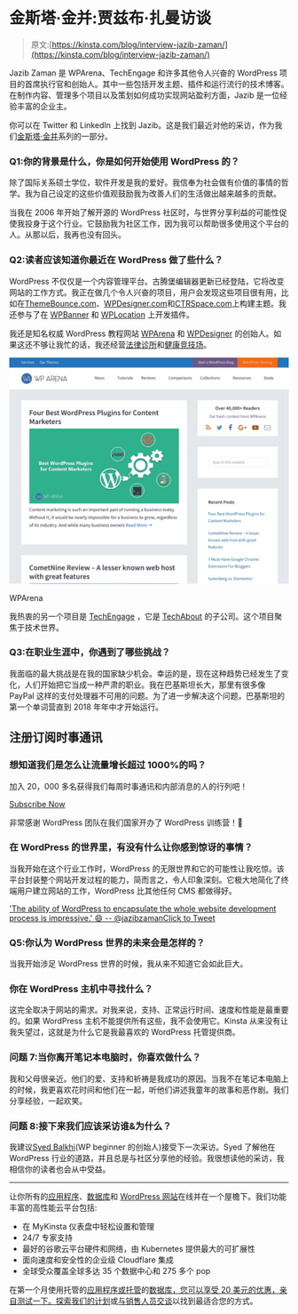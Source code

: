 # 金斯塔·金并:贾兹布·扎曼访谈

> 原文:[https://kinsta.com/blog/interview-jazib-zaman/](https://kinsta.com/blog/interview-jazib-zaman/)

Jazib Zaman 是 WPArena、TechEngage 和许多其他令人兴奋的 WordPress 项目的首席执行官和创始人。其中一些包括开发主题、插件和运行流行的技术博客。在制作内容、管理多个项目以及策划如何成功实现网站盈利方面，Jazib 是一位经验丰富的企业主。

你可以在 Twitter 和 LinkedIn 上找到 Jazib。这是我们最近对他的采访，作为我们[金斯塔·金并](https://kinsta.com/?post_type=post&s=kingpin)系列的一部分。

### Q1:你的背景是什么，你是如何开始使用 WordPress 的？

除了国际关系硕士学位，软件开发是我的爱好。我信奉为社会做有价值的事情的哲学。我为自己设定的这些价值观鼓励我为改善人们的生活做出越来越多的贡献。

当我在 2006 年开始了解开源的 WordPress 社区时，与世界分享利益的可能性促使我投身于这个行业。它鼓励我为社区工作，因为我可以帮助很多使用这个平台的人。从那以后，我再也没有回头。

### Q2:读者应该知道你最近在 WordPress 做了些什么？

WordPress 不仅仅是一个内容管理平台。古腾堡编辑器更新已经登陆，它将改变网站的工作方式。我正在做几个令人兴奋的项目，用户会发现这些项目很有用，比如在[ThemeBounce.com](https://www.themebounce.com/)、[WPDesigner.com](https://wpdesigner.com/)和[CTRSpace.com](https://ctrspace.com/)上构建主题。我还参与了在 [WPBanner](https://wpbanner.com/) 和 [WPLocation](https://wplocation.com/) 上开发插件。

我还是知名权威 WordPress 教程网站 [WPArena](https://wparena.com/) 和 [WPDesigner](https://wpdesigner.com/) 的创始人。如果这还不够让我忙的话，我还经营[法律诊所](https://legalbench.com/)和[健康竞技场](https://healtharena.com/)。

[![WPArena](img/fbb057221f1843c533808dfc5fc993d0.png)](https://wparena.com/)

WPArena



我热衷的另一个项目是 [TechEngage](https://techengage.com/) ，它是 [TechAbout](https://www.techabout.com/) 的子公司。这个项目聚焦于技术世界。

### Q3:在职业生涯中，你遇到了哪些挑战？

我面临的最大挑战是在我的国家缺少机会。幸运的是，现在这种趋势已经发生了变化，人们开始把它当成一种严肃的职业。我在巴基斯坦长大，那里有很多像 PayPal 这样的支付处理器不可用的问题。为了进一步解决这个问题，巴基斯坦的第一个单词营直到 2018 年年中才开始运行。

 ## 注册订阅时事通讯



### 想知道我们是怎么让流量增长超过 1000%的吗？

加入 20，000 多名获得我们每周时事通讯和内部消息的人的行列吧！

[Subscribe Now](#newsletter)

非常感谢 WordPress 团队在我们国家开办了 WordPress 训练营！👏

### 在 WordPress 的世界里，有没有什么让你感到惊讶的事情？

当我开始在这个行业工作时，WordPress 的无限世界和它的可能性让我吃惊。该平台封装整个网站开发过程的能力，简而言之，令人印象深刻。它极大地简化了终端用户建立网站的工作，WordPress 比其他任何 CMS 都做得好。

['The ability of WordPress to encapsulate the whole website development process is impressive.' 😄 -- @jazibzamanClick to Tweet](https://twitter.com/intent/tweet?url=https%3A%2F%2Fkinsta.com%2Fblog%2Finterview-jazib-zaman%2F&via=kinsta&text=%27The+ability+of+WordPress+to+encapsulate+the+whole+website+development+process+is+impressive.%27+%F0%9F%98%84+--+%40jazibzaman&hashtags=WordPress%2Cwebdev)

### Q5:你认为 WordPress 世界的未来会是怎样的？

当我开始涉足 WordPress 世界的时候，我从来不知道它会如此巨大。

### 你在 WordPress 主机中寻找什么？

这完全取决于网站的需求。对我来说，支持、正常运行时间、速度和性能是最重要的。如果 WordPress 主机不能提供所有这些，我不会使用它。Kinsta 从来没有让我失望过，这就是为什么它是我最喜欢的 WordPress 托管提供商。

### 问题 7:当你离开笔记本电脑时，你喜欢做什么？

我和父母很亲近。他们的爱、支持和祈祷是我成功的原因。当我不在笔记本电脑上的时候，我更喜欢花时间和他们在一起，听他们讲述我童年的故事和恶作剧。我们分享经验，一起欢笑。

### 问题 8:接下来我们应该采访谁&为什么？

我建议[Syed Balkhi](https://twitter.com/syedbalkhi)(WP beginner 的创始人)接受下一次采访。Syed 了解他在 WordPress 行业的道路，并且总是与社区分享他的经验。我很想读他的采访，我相信你的读者也会从中受益。

* * *

让你所有的[应用程序](https://kinsta.com/application-hosting/)、[数据库](https://kinsta.com/database-hosting/)和 [WordPress 网站](https://kinsta.com/wordpress-hosting/)在线并在一个屋檐下。我们功能丰富的高性能云平台包括:

*   在 MyKinsta 仪表盘中轻松设置和管理
*   24/7 专家支持
*   最好的谷歌云平台硬件和网络，由 Kubernetes 提供最大的可扩展性
*   面向速度和安全性的企业级 Cloudflare 集成
*   全球受众覆盖全球多达 35 个数据中心和 275 多个 pop

在第一个月使用托管的[应用程序或托管](https://kinsta.com/application-hosting/)的[数据库，您可以享受 20 美元的优惠，亲自测试一下。探索我们的](https://kinsta.com/database-hosting/)[计划](https://kinsta.com/plans/)或[与销售人员交谈](https://kinsta.com/contact-us/)以找到最适合您的方式。